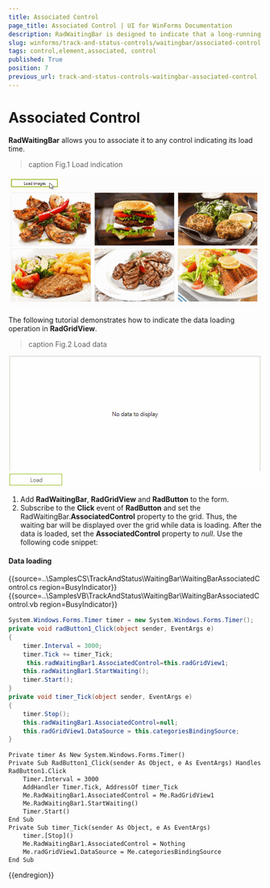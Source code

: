 ```yaml
---
title: Associated Control
page_title: Associated Control | UI for WinForms Documentation
description: RadWaitingBar is designed to indicate that a long-running operation with indeterminate  length is undergoing.
slug: winforms/track-and-status-controls/waitingbar/associated-control
tags: control,element,associated, control
published: True
position: 7
previous_url: track-and-status-controls-waitingbar-associated-control
---
```


# Associated Control

__RadWaitingBar__ allows you to associate it to any control indicating its load time.

>caption Fig.1 Load indication

![track-and-status-controls-waitingbar-associated-controls 001](images/track-and-status-controls-waitingbar-associated-control001.gif) 

The following tutorial demonstrates how to indicate the data loading operation in __RadGridView__.

>caption Fig.2 Load data

![track-and-status-controls-waitingbar-associated-controls 002](images/track-and-status-controls-waitingbar-associated-control002.gif) 

1. Add __RadWaitingBar__, __RadGridView__ and __RadButton__ to the form.
2. Subscribe to the __Click__ event of __RadButton__ and set the RadWaitingBar.__AssociatedControl__ property to the grid. Thus, the waiting bar will be displayed over the grid while data is loading. After the data is loaded, set the __AssociatedControl__ property to *null*. Use the following code snippet:

#### Data loading

{{source=..\SamplesCS\TrackAndStatus\WaitingBar\WaitingBarAssociatedControl.cs region=BusyIndicator}} 
{{source=..\SamplesVB\TrackAndStatus\WaitingBar\WaitingBarAssociatedControl.vb region=BusyIndicator}}

````C#
System.Windows.Forms.Timer timer = new System.Windows.Forms.Timer();
private void radButton1_Click(object sender, EventArgs e)
{
    timer.Interval = 3000;
    timer.Tick += timer_Tick;
     this.radWaitingBar1.AssociatedControl=this.radGridView1;
    this.radWaitingBar1.StartWaiting();
    timer.Start();
}
private void timer_Tick(object sender, EventArgs e)
{
    timer.Stop();
    this.radWaitingBar1.AssociatedControl=null;
    this.radGridView1.DataSource = this.categoriesBindingSource;
}

````
````VB.NET
Private timer As New System.Windows.Forms.Timer()
Private Sub RadButton1_Click(sender As Object, e As EventArgs) Handles RadButton1.Click
    Timer.Interval = 3000
    AddHandler Timer.Tick, AddressOf timer_Tick
    Me.RadWaitingBar1.AssociatedControl = Me.RadGridView1
    Me.RadWaitingBar1.StartWaiting()
    Timer.Start()
End Sub
Private Sub timer_Tick(sender As Object, e As EventArgs)
    timer.[Stop]()
    Me.RadWaitingBar1.AssociatedControl = Nothing
    Me.radGridView1.DataSource = Me.categoriesBindingSource
End Sub

````

{{endregion}} 